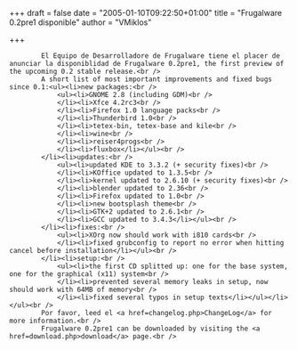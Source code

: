 
+++
draft = false
date = "2005-01-10T09:22:50+01:00"
title = "Frugalware 0.2pre1 disponible"
author = "VMiklos"

+++

            El Equipo de Desarrolladore de Frugalware tiene el placer de anunciar la disponiblidad de Frugalware 0.2pre1, the first preview of the upcoming 0.2 stable release.<br />
            A short list of most important improvements and fixed bugs since 0.1:<ul><li>new packages:<br />
                <ul><li>GNOME 2.8 (including GDM)<br />
                </li><li>Xfce 4.2rc3<br />
                </li><li>Firefox 1.0 language packs<br />
                </li><li>Thunderbird 1.0<br />
                </li><li>tetex-bin, tetex-base and kile<br />
                </li><li>wine<br />
                </li><li>reiser4progs<br />
                </li><li>fluxbox</li></ul><br />
            </li><li>updates:<br />
                <ul><li>updated KDE to 3.3.2 (+ security fixes)<br />
                </li><li>KOffice updated to 1.3.5<br />
                </li><li>kernel updated to 2.6.10 (+ security fixes)<br />
                </li><li>blender updated to 2.36<br />
                </li><li>Firefox updated to 1.0<br />
                </li><li>new bootsplash theme<br />
                </li><li>GTK+2 updated to 2.6.1<br />
                </li><li>GCC updated to 3.4.3</li></ul><br />
            </li><li>fixes:<br />
                <ul><li>XOrg now should work with i810 cards<br />
                </li><li>fixed grubconfig to report no error when hitting cancel before installation</li></ul><br />
            </li><li>setup:<br />
                <ul><li>the first CD splitted up: one for the base system, one for the graphical (x11) system<br />
                </li><li>prevented several memory leaks in setup, now should work with 64MB of memory<br />
                </li><li>fixed several typos in setup texts</li></ul></li></ul><br />
            Por favor, leed el <a href=changelog.php>ChangeLog</a> for more information.<br />
            Frugalware 0.2pre1 can be downloaded by visiting the <a href=download.php>download</a> page.<br />
            
        